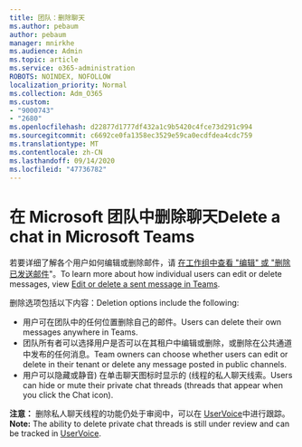 ```yaml
---
title: 团队：删除聊天
ms.author: pebaum
author: pebaum
manager: mnirkhe
ms.audience: Admin
ms.topic: article
ms.service: o365-administration
ROBOTS: NOINDEX, NOFOLLOW
localization_priority: Normal
ms.collection: Adm_O365
ms.custom:
- "9000743"
- "2680"
ms.openlocfilehash: d22877d1777df432a1c9b5420c4fce73d291c994
ms.sourcegitcommit: c6692ce0fa1358ec3529e59ca0ecdfdea4cdc759
ms.translationtype: MT
ms.contentlocale: zh-CN
ms.lasthandoff: 09/14/2020
ms.locfileid: "47736782"
---
```

# <a name="delete-a-chat-in-microsoft-teams"></a><span data-ttu-id="b02d0-102">在 Microsoft 团队中删除聊天</span><span class="sxs-lookup"><span data-stu-id="b02d0-102">Delete a chat in Microsoft Teams</span></span>

<span data-ttu-id="b02d0-103">若要详细了解各个用户如何编辑或删除邮件，请 [在工作组中查看 "编辑" 或 "删除已发送邮件](https://support.office.com/article/5f1fe604-a900-4a07-b8b7-8cf70ed6b263)"。</span><span class="sxs-lookup"><span data-stu-id="b02d0-103">To learn more about how individual users can edit or delete messages, view [Edit or delete a sent message in Teams](https://support.office.com/article/5f1fe604-a900-4a07-b8b7-8cf70ed6b263).</span></span> 

<span data-ttu-id="b02d0-104">删除选项包括以下内容：</span><span class="sxs-lookup"><span data-stu-id="b02d0-104">Deletion options include the following:</span></span>

- <span data-ttu-id="b02d0-105">用户可在团队中的任何位置删除自己的邮件。</span><span class="sxs-lookup"><span data-stu-id="b02d0-105">Users can delete their own messages anywhere in Teams.</span></span>
- <span data-ttu-id="b02d0-106">团队所有者可以选择用户是否可以在其租户中编辑或删除，或删除在公共通道中发布的任何消息。</span><span class="sxs-lookup"><span data-stu-id="b02d0-106">Team owners can choose whether users can edit or delete in their tenant or delete any message posted in public channels.</span></span>
- <span data-ttu-id="b02d0-107">用户可以隐藏或静音) 在单击聊天图标时显示的 (线程的私人聊天线索。</span><span class="sxs-lookup"><span data-stu-id="b02d0-107">Users can hide or mute their private chat threads (threads that appear when you click the Chat icon).</span></span>

<span data-ttu-id="b02d0-108">**注意：** 删除私人聊天线程的功能仍处于审阅中，可以在 [UserVoice](https://microsoftteams.uservoice.com/forums/555103-public/suggestions/33535006-delete-private-chat-threads)中进行跟踪。</span><span class="sxs-lookup"><span data-stu-id="b02d0-108">**Note:** The ability to delete private chat threads is still under review and can be tracked in [UserVoice](https://microsoftteams.uservoice.com/forums/555103-public/suggestions/33535006-delete-private-chat-threads).</span></span> 